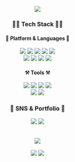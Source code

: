 <div align="center">  
  <img src="https://capsule-render.vercel.app/api?type=waving&color=BDBDC8&height=150&section=header" />
  
  ### 🧑‍💻 Tech Stack 🧑‍💻
  #### 🌟 Platform & Languages 🌟
  <div align="center">
    <img src="https://img.shields.io/badge/html5-E34F26?style=for-the-badge&logo=html5&logoColor=white">
    <img src="https://img.shields.io/badge/CSS3-1572B6?style=for-the-badge&logo=CSS3&logoColor=white">
    <img src="https://img.shields.io/badge/JavaScript-F7DF1E?style=for-the-badge&logo=JavaScript&logoColor=white">
    <img src="https://img.shields.io/badge/React-61DAFB?style=for-the-badge&logo=React&logoColor=white">
    <img src="https://img.shields.io/badge/jQuery-0769AD?style=for-the-badge&logo=jQuery&logoColor=white">
  </div>
  <div align="center">
    <img src="https://img.shields.io/badge/Node.js-339933?style=for-the-badge&logo=Node.js&logoColor=white">
    <img src="https://img.shields.io/badge/Python-3776AB?style=for-the-badge&logo=Python&logoColor=white">
    <img src="https://img.shields.io/badge/Flask-000000?style=for-the-badge&logo=Flask&logoColor=white">
    <img src="https://img.shields.io/badge/C++-00599C?style=for-the-badge&logo=C++&logoColor=white">
  </div>
  
  #### ⚒️ Tools ⚒️
  <div align="center">
    <img src="https://img.shields.io/badge/Visual Studio Code-007ACC?style=for-the-badge&logo=Visual Studio Code&logoColor=white">
    <img src="https://img.shields.io/badge/GitHub-181717?style=for-the-badge&logo=GitHub&logoColor=white">
    <img src="https://img.shields.io/badge/Notion-000000?style=for-the-badge&logo=Notion&logoColor=white">
    <img src="https://img.shields.io/badge/Tistory-000000?style=for-the-badge&logo=Tistory&logoColor=white">
  </div>
  <div align="center">
    <img src="https://img.shields.io/badge/Discord-5865F2?style=for-the-badge&logo=Discord&logoColor=white">
    <img src="https://img.shields.io/badge/Slack-4A154B?style=for-the-badge&logo=Slack&logoColor=white">
  </div>
  
  ### 🤟 SNS & Portfolio 🤟
  <div align="center">
    <img src="https://img.shields.io/badge/Gmail-EA4335?style=for-the-badge&logo=Gmail&logoColor=white">
    <img src="https://img.shields.io/badge/Naver-03C75A?style=for-the-badge&logo=Naver&logoColor=white">
  </div>
  <br/><br/>
  <img src="https://github-readme-stats.vercel.app/api/top-langs/?username=jaesukpark77&layout=compact">
  <br/><br/>
  <img src="https://github-readme-stats.vercel.app/api?username=jaesukpark77&show_icons=true">

  <img src="https://capsule-render.vercel.app/api?type=waving&color=BDBDC8&height=150&section=footer" />
</div>
